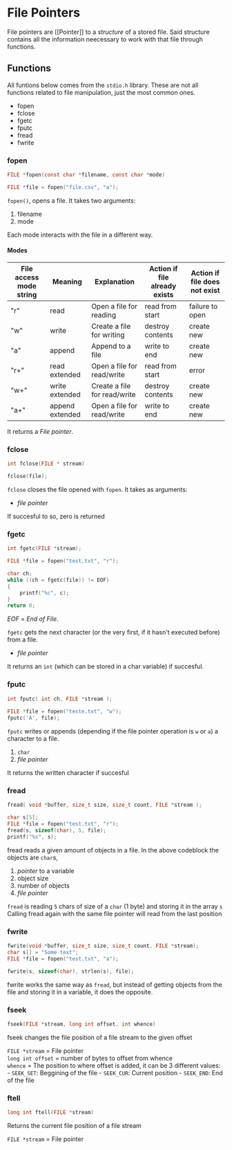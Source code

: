 # File Pointers
File pointers are [[Pointer]] to a *structure* of a stored file. Said structure contains all the information neecessary to work with that file through functions.


## Functions
All funtions below comes from the `stdio.h` library. These are not all functions related to file manipulation, just the most common ones.

- fopen
- fclose
- fgetc
- fputc
- fread
- fwrite

### fopen
```c
FILE *fopen(const char *filename, const char *mode)

FILE *file = fopen("file.csv", "a");
```
`fopen()`, opens a file. It takes two arguments:   
1. filename
2. mode

Each mode interacts with the file in a different way. 

#### Modes

|File access mode string 	| Meaning 	    | Explanation 	                | Action if file already exists 	| Action if file does not exist |
|---------------------------|---------------|-------------------------------|-----------------------------------|-------------------------------|
|"r"                        |read 	        |Open a file for reading 	    |read from start             	    |failure to open                 
|"w"                        |write 	        |Create a file for writing 	    | destroy contents             	    |create new
|"a"                        |append 	    |    Append to a file 	        |    write to end 	                |create new
|"r+"                       |read extended 	|Open a file for read/write 	|    read from start             	|error
|"w+"                       |write extended |	Create a file for read/write|    destroy contents             	|create new
|"a+"                       |append extended| Open a file for read/write 	|    write to end 	                |create new

It returns a *File pointer*.

### fclose
```c
int fclose(FILE * stream)

fclose(file);
```
`fclose` closes the file opened with `fopen`. It takes as arguments:  
- *file pointer* 

If succesful to so, zero is returned

### fgetc
```c
int fgetc(FILE *stream);

FILE *file = fopen("test.txt", "r");

char ch;
while ((ch = fgetc(file)) != EOF)
{
    printf("%c", c);
}
return 0;
```
*EOF* = *End of File*.

`fgetc` gets the next character (or the very first, if it hasn't executed before) from a file.  
- *file pointer*

It returns an `int` (which can be stored in a char variable) if succesful. 

### fputc
```c
int fputc( int ch, FILE *stream );
	
FILE *file = fopen("teste.txt", "w");
fputc('A', file);
```

`fputc` writes or appends (depending if the file pointer operation is `w` or `a`) a character to a file.  
1. `char`
2. *file pointer*

It returns the written character if succesful

### fread
```c
fread( void *buffer, size_t size, size_t count, FILE *stream );

char s[5];
FILE *file = fopen("test.txt", "r");
fread(s, sizeof(char), 5, file);
printf("%s", s);
```

fread reads a given amount of objects in a file.
In the above codeblock the objects are `char`s, 

1. *pointer* to a variable
2. object size
3. number of objects
4. *file pointer*

`fread` is reading `5` chars of size of a `char` (1 byte) and storing it in the array `s`  
Calling fread again with the same file pointer will read from the last position

### fwrite
```c
fwrite(void *buffer, size_t size, size_t count, FILE *stream);
char s[] = "Some text";
FILE *file = fopen("test.txt", "a");

fwrite(s, sizeof(char), strlen(s), file);
```

fwrite works the same way as `fread`, but instead of getting objects from the file and storing it in a variable, it does the opposite.

### fseek
```c
fseek(FILE *stream, long int offset, int whence)
```
fseek changes the file position of a file stream to the given offset  

`FILE *stream` = File pointer  
`long int offset` = number of bytes to offset from whence  
`whence` = The position to where offset is added, it can be 3 different values:
    - `SEEK_SET`: Beggining of the file
    - `SEEK_CUR`: Current position
    - `SEEK_END`: End of the file

### ftell
```c
long int ftell(FILE *stream)
```
Returns the current file position of a file stream

`FILE *stream` = File pointer
